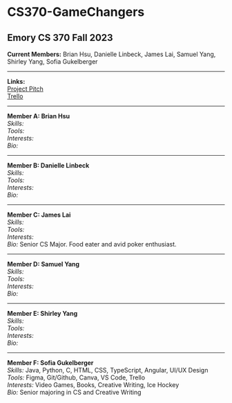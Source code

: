 # CS370-GameChangers
## Emory CS 370 Fall 2023
**Current Members:** Brian Hsu, Danielle Linbeck, James Lai, Samuel Yang, Shirley Yang, Sofia Gukelberger

---
**Links:** <br>
[Project Pitch](https://docs.google.com/presentation/d/1oWdBqHFe8299t91JThk7zTl_vFgyKYVjIXRORhOs4zI/edit#slide=id.p) <br>
[Trello](https://trello.com/invite/b/Ox45nhFf/ATTI249400479013806dc81d355bd674a5e36A398597/csp-project-backlog) <br>

---

**Member A: Brian Hsu**  
*Skills:* <br>
*Tools:* <br>
*Interests:* <br>
*Bio:* <br>

---

**Member B: Danielle Linbeck**  
*Skills:* <br>
*Tools:*   <br>
*Interests:*<br>
*Bio:* <br>

---

**Member C: James Lai**  
*Skills:*  <br>
*Tools:*  <br>
*Interests:*<br>
*Bio:* Senior CS Major. Food eater and avid poker enthusiast.<br>

---

**Member D: Samuel Yang**  
*Skills:* <br>
*Tools:* <br>
*Interests:* <br>
*Bio:* <br>

---

**Member E: Shirley Yang**  
*Skills:* <br>
*Tools:* <br>
*Interests:*<br>
*Bio:* <br>

---

**Member F: Sofia Gukelberger**  
*Skills:* Java, Python, C, HTML, CSS, TypeScript, Angular, UI/UX Design <br>
*Tools:* Figma, Git/Github, Canva, VS Code, Trello <br>
*Interests:* Video Games, Books, Creative Writing, Ice Hockey <br>
*Bio:* Senior majoring in CS and Creative Writing <br>




